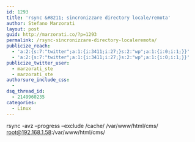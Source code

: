 ```yaml
---
id: 1293
title: 'rsync &#8211; sincronizzare directory locale/remota'
author: Stefano Marzorati
layout: post
guid: http://marzorati.co/?p=1293
permalink: /rsync-sincronizzare-directory-localeremota/
publicize_reach:
  - 'a:2:{s:7:"twitter";a:1:{i:3411;i:27;}s:2:"wp";a:1:{i:0;i:1;}}'
  - 'a:2:{s:7:"twitter";a:1:{i:3411;i:27;}s:2:"wp";a:1:{i:0;i:1;}}'
publicize_twitter_user:
  - marzorati_ste
  - marzorati_ste
authorsure_include_css:
  - 
dsq_thread_id:
  - 2149960235
categories:
  - Linux
---
```

rsync -avz &#8211;progress &#8211;exclude /cache/ /var/www/html/cms/ root@192.168.1.58:/var/www/html/cms/

<div id="dc_vk_code" style="display:none;">
</div>